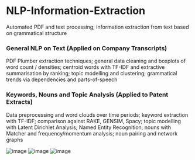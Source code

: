 # NLP-Information-Extraction
Automated PDF and text processing; information extraction from text based on grammatical structure

### General NLP on Text (Applied on Company Transcripts)
PDF Plumber extraction techniques; general data cleaning and boxplots of word count / densities; centroid words with TF-IDF and extractive summarisation by ranking; topic modelling and clustering; grammatical trends via dependencies and parts-of-speech

### Keywords, Nouns and Topic Analysis (Applied to Patent Extracts)
Data preprocessing and word clouds over time periods; keyword extraction with TF-IDF; comparison against RAKE, GENSIM, Spacy; topic modelling with Latent Dirichlet Analysis; Named Entity Recognition; nouns with Matcher and frequency/momentum analysis; noun pairing and network graphs

![image](https://user-images.githubusercontent.com/84533632/156854348-a912db9e-a78f-4860-9bd3-b6ea15b7ff2d.png)
![image](https://user-images.githubusercontent.com/84533632/156854291-9e43072d-2d2c-4eac-a44a-3882dfc09389.png)
![image](https://user-images.githubusercontent.com/84533632/157141857-22206cdb-0699-423b-9052-dfe9dac0075e.png)

